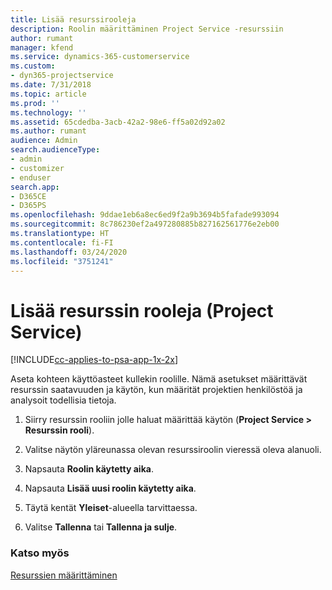 ```yaml
---
title: Lisää resurssirooleja
description: Roolin määrittäminen Project Service -resurssiin
author: rumant
manager: kfend
ms.service: dynamics-365-customerservice
ms.custom:
- dyn365-projectservice
ms.date: 7/31/2018
ms.topic: article
ms.prod: ''
ms.technology: ''
ms.assetid: 65cdedba-3acb-42a2-98e6-ff5a02d92a02
ms.author: rumant
audience: Admin
search.audienceType:
- admin
- customizer
- enduser
search.app:
- D365CE
- D365PS
ms.openlocfilehash: 9ddae1eb6a8ec6ed9f2a9b3694b5fafade993094
ms.sourcegitcommit: 8c786230ef2a497280885b827162561776e2eb00
ms.translationtype: HT
ms.contentlocale: fi-FI
ms.lasthandoff: 03/24/2020
ms.locfileid: "3751241"
---
```

# <a name="add-resource-roles-project-service"></a>Lisää resurssin rooleja (Project Service)

[!INCLUDE[cc-applies-to-psa-app-1x-2x](../includes/cc-applies-to-psa-app-1x-2x.md)]

Aseta kohteen käyttöasteet kullekin roolille. Nämä asetukset määrittävät resurssin saatavuuden ja käytön, kun määrität projektien henkilöstöä ja analysoit todellisia tietoja.  
  
1.  Siirry resurssin rooliin jolle haluat määrittää käytön (**Project Service > Resurssin rooli**).  
  
2.  Valitse näytön yläreunassa olevan resurssiroolin vieressä oleva alanuoli.  
  
3.  Napsauta **Roolin käytetty aika**.  
  
4.  Napsauta **Lisää uusi roolin käytetty aika**.  
  
5.  Täytä kentät **Yleiset**-alueella tarvittaessa.  
  
6.  Valitse **Tallenna** tai **Tallenna ja sulje**.  
  
### <a name="see-also"></a>Katso myös  
 [Resurssien määrittäminen](../project-service/set-up-resources.md)
